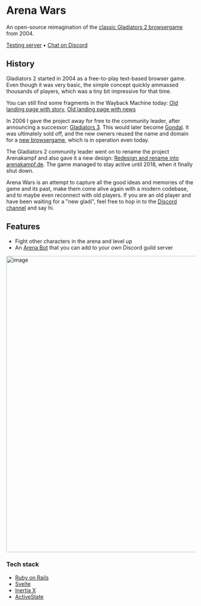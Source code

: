 # Arena Wars

An open-source reimagination of the [classic Gladiators 2 browsergame](https://web.archive.org/web/20050206205824/http://g2.onlineplayers.de/) from 2004. 

[Testing server](https://arena.buhrmi.de/) • [Chat on Discord](https://discord.gg/S4wb8V3GrP)

## History

Gladiators 2 started in 2004 as a free-to-play text-based browser game. Even though it was very basic, the simple concept quickly ammassed thousands of players, which was a tiny bit impressive for that time.

You can still find some fragments in the Wayback Machine today: [Old landing page with story](https://web.archive.org/web/20041202235635/http://www.g2.onlineplayers.de/), [Old landing page with news](https://web.archive.org/web/20050206205824/http://g2.onlineplayers.de/)

In 2006 I gave the project away for free to the community leader, after announcing a successor: [Gladiators 3](https://web.archive.org/web/20050215164909/http://gladiators.schaunwama.de/forum/showthread.php?p=1581). This would later become [Gondal](https://web.archive.org/web/20060717024220/http://gondal.webtales.4players.de/). It was ultimately sold off, and the new owners reused the name and domain for a [new browsergame](https://gondal.de), which is in operation even today.

The Gladiators 2 community leader went on to rename the project Arenakampf and also gave it a new design: [Redesign and rename into arenakampf.de](https://web.archive.org/web/20150927070655/http://arenakampf.de/). The game managed to stay active until 2018, when it finally shut down.

Arena Wars is an attempt to capture all the good ideas and memories of the game and its past, make them come alive again with a modern codebase, and to maybe even reconnect with old players. If you are an old player and have been waiting for a "new gladi", feel free to hop in to the [Discord channel](https://discord.gg/S4wb8V3GrP) and say hi.

## Features

- Fight other characters in the arena and level up
- An [Arena Bot](https://arena.buhrmi.de/bot) that you can add to your own Discord guild server

<img width="790" alt="image" src="https://github.com/user-attachments/assets/c8d625a3-3ceb-4eb8-b589-5d08afd2e3cb" />

### Tech stack
- [Ruby on Rails](https://rubyonrails.org)
- [Svelte](https://svelte.dev)
- [Inertia X](https://github.com/buhrmi/inertiax)
- [ActiveState](https://github.com/buhrmi/activestate)


